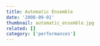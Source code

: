```yaml
---
title: Automatic Ensemble
date: '2008-09-01'
thumbnail: automatic_ensemble.jpg
related: []
category: ['performances']
---
```

